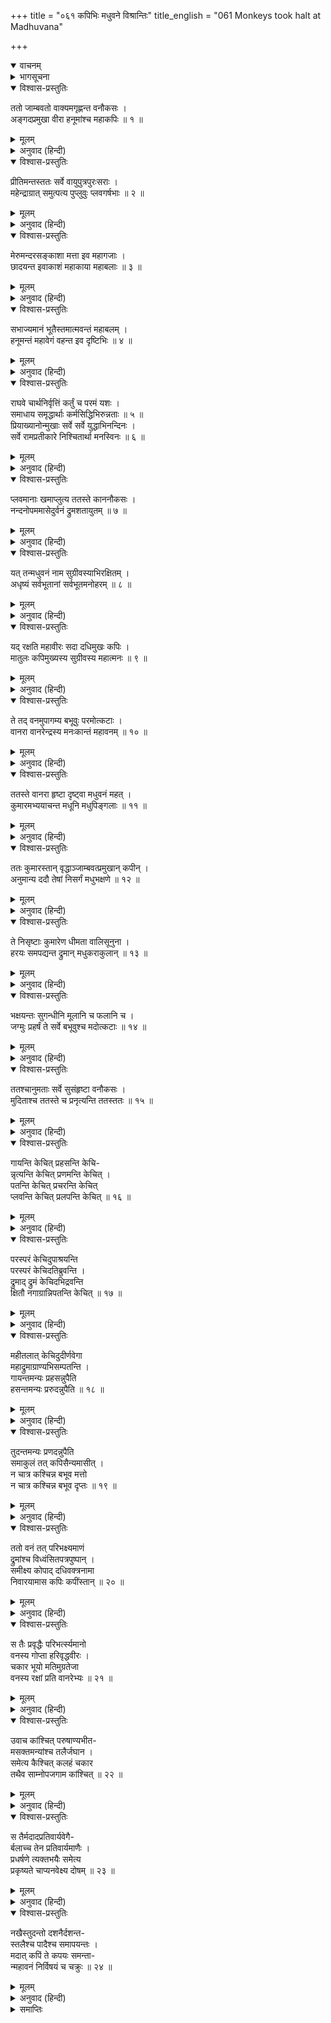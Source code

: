 +++
title = "०६१ कपिभिः मधुवने विश्रान्तिः"
title_english = "061 Monkeys took halt at Madhuvana"

+++
<details open><summary>वाचनम्</summary>
<div caption="श्रीराम-हरिसीताराममूर्ति-घनपाठिभ्यां वचनम्" class="audioEmbed" src="https://archive.org/download/Ramayana-recitation-Sriram-harisItArAmamUrti-Ghanapaati-v2/Kanda_5/Kanda_5_SK-060-Jambavan_s_wise_guidelines.mp3"></div>
</details>

<details><summary>भागसूचना</summary>

61. वानरोंका मधुवनमें जाकर वहाँके मधु एवं फलोंका मनमाना उपभोग करना और वनरक्षकको घसीटना
</details>

<details open><summary>विश्वास-प्रस्तुतिः</summary>

ततो जाम्बवतो वाक्यमगृह्णन्त वनौकसः ।  
अङ्गदप्रमुखा वीरा हनूमांश्च महाकपिः ॥ १ ॥
</details>

<details><summary>मूलम्</summary>

ततो जाम्बवतो वाक्यमगृह्णन्त वनौकसः ।  
अङ्गदप्रमुखा वीरा हनूमांश्च महाकपिः ॥ १ ॥
</details>

<details><summary>अनुवाद (हिन्दी)</summary>

तदनन्तर अङ्गद आदि सभी वीर वानरों और महाकपि हनुमान् ने भी जाम्बवान् की बात मान ली ॥ १ ॥
</details>

<details open><summary>विश्वास-प्रस्तुतिः</summary>

प्रीतिमन्तस्ततः सर्वे वायुपुत्रपुरःसराः ।  
महेन्द्राग्रात् समुत्पत्य पुप्लुवुः प्लवगर्षभाः ॥ २ ॥
</details>

<details><summary>मूलम्</summary>

प्रीतिमन्तस्ततः सर्वे वायुपुत्रपुरःसराः ।  
महेन्द्राग्रात् समुत्पत्य पुप्लुवुः प्लवगर्षभाः ॥ २ ॥
</details>

<details><summary>अनुवाद (हिन्दी)</summary>

फिर वे सब श्रेष्ठ वानर पवनपुत्र हनुमान् को आगे करके मन-ही-मन प्रसन्नताका अनुभव करते हुए महेन्द्रगिरिके शिखरसे उछलते-कूदते चल दिये ॥ २ ॥
</details>

<details open><summary>विश्वास-प्रस्तुतिः</summary>

मेरुमन्दरसङ्काशा मत्ता इव महागजाः ।  
छादयन्त इवाकाशं महाकाया महाबलाः ॥ ३ ॥
</details>

<details><summary>मूलम्</summary>

मेरुमन्दरसङ्काशा मत्ता इव महागजाः ।  
छादयन्त इवाकाशं महाकाया महाबलाः ॥ ३ ॥
</details>

<details><summary>अनुवाद (हिन्दी)</summary>

वे मेरु पर्वतके समान विशालकाय और बड़े-बड़े मदमत्त गजराजोंके समान महाबली वानर आकाशको आच्छादित करते हुए-से जा रहे थे ॥ ३ ॥
</details>

<details open><summary>विश्वास-प्रस्तुतिः</summary>

सभाज्यमानं भूतैस्तमात्मवन्तं महाबलम् ।  
हनूमन्तं महावेगं वहन्त इव दृष्टिभिः ॥ ४ ॥
</details>

<details><summary>मूलम्</summary>

सभाज्यमानं भूतैस्तमात्मवन्तं महाबलम् ।  
हनूमन्तं महावेगं वहन्त इव दृष्टिभिः ॥ ४ ॥
</details>

<details><summary>अनुवाद (हिन्दी)</summary>

उस समय सिद्ध आदि भूतगण अत्यन्त वेगशाली महाबली बुद्धिमान् हनुमान् जी की भूरि-भूरि प्रशंसा कर रहे थे और अपलक नेत्रोंसे उनकी ओर इस तरह देख रहे थे, मानो अपनी दृष्टियोंद्वारा ही उन्हें ढो रहे हों ॥
</details>

<details open><summary>विश्वास-प्रस्तुतिः</summary>

राघवे चार्थनिर्वृत्तिं कर्तुं च परमं यशः ।  
समाधाय समृद्धार्थाः कर्मसिद्धिभिरुन्नताः ॥ ५ ॥  
प्रियाख्यानोन्मुखाः सर्वे सर्वे युद्धाभिनन्दिनः ।  
सर्वे रामप्रतीकारे निश्चितार्था मनस्विनः ॥ ६ ॥
</details>

<details><summary>मूलम्</summary>

राघवे चार्थनिर्वृत्तिं कर्तुं च परमं यशः ।  
समाधाय समृद्धार्थाः कर्मसिद्धिभिरुन्नताः ॥ ५ ॥  
प्रियाख्यानोन्मुखाः सर्वे सर्वे युद्धाभिनन्दिनः ।  
सर्वे रामप्रतीकारे निश्चितार्था मनस्विनः ॥ ६ ॥
</details>

<details><summary>अनुवाद (हिन्दी)</summary>

श्रीरघुनाथजीके कार्यकी सिद्धि करनेका उत्तम यश पाकर उन वानरोंका मनोरथ सफल हो गया था । उस कार्यकी सिद्धि हो जानेसे उनका उत्साह बढ़ा हुआ था । वे सभी भगवान् श्रीरामको प्रिय संवाद सुनानेके लिये उत्सुक थे । सभी युद्धका अभिनन्दन करनेवाले थे । श्रीरामचन्द्रजीके द्वारा रावणका पराभव हो—ऐसा सबनेनिश्चय कर लिया था तथा वे सब-के-सब मनस्वी वीर थे ॥ ५-६ ॥
</details>

<details open><summary>विश्वास-प्रस्तुतिः</summary>

प्लवमानाः खमाप्लुत्य ततस्ते काननौकसः ।  
नन्दनोपममासेदुर्वनं द्रुमशतायुतम् ॥ ७ ॥
</details>

<details><summary>मूलम्</summary>

प्लवमानाः खमाप्लुत्य ततस्ते काननौकसः ।  
नन्दनोपममासेदुर्वनं द्रुमशतायुतम् ॥ ७ ॥
</details>

<details><summary>अनुवाद (हिन्दी)</summary>

आकाशमें छलाँग मारते हुए वे वनवासी वानर सैकड़ों वृक्षोंसे भरे हुए एक सुन्दर वनमें जा पहुँचे, जो नन्दनवनके समान मनोहर था ॥ ७ ॥
</details>

<details open><summary>विश्वास-प्रस्तुतिः</summary>

यत् तन्मधुवनं नाम सुग्रीवस्याभिरक्षितम् ।  
अधृष्यं सर्वभूतानां सर्वभूतमनोहरम् ॥ ८ ॥
</details>

<details><summary>मूलम्</summary>

यत् तन्मधुवनं नाम सुग्रीवस्याभिरक्षितम् ।  
अधृष्यं सर्वभूतानां सर्वभूतमनोहरम् ॥ ८ ॥
</details>

<details><summary>अनुवाद (हिन्दी)</summary>

उसका नाम मधुवन था । सुग्रीवका वह मधुवन सर्वथा सुरक्षित था । समस्त प्राणियोंमेंसे कोई भी उसको हानि नहीं पहुँचा सकता था । उसे देखकर सभी प्राणियोंका मन लुभा जाता था ॥ ८ ॥
</details>

<details open><summary>विश्वास-प्रस्तुतिः</summary>

यद् रक्षति महावीरः सदा दधिमुखः कपिः ।  
मातुलः कपिमुख्यस्य सुग्रीवस्य महात्मनः ॥ ९ ॥
</details>

<details><summary>मूलम्</summary>

यद् रक्षति महावीरः सदा दधिमुखः कपिः ।  
मातुलः कपिमुख्यस्य सुग्रीवस्य महात्मनः ॥ ९ ॥
</details>

<details><summary>अनुवाद (हिन्दी)</summary>

कपिश्रेष्ठ महात्मा सुग्रीवके मामा महावीर दधिमुख नामक वानर सदा उस वनकी रक्षा करते थे ॥ ९ ॥
</details>

<details open><summary>विश्वास-प्रस्तुतिः</summary>

ते तद् वनमुपागम्य बभूवुः परमोत्कटाः ।  
वानरा वानरेन्द्रस्य मनःकान्तं महावनम् ॥ १० ॥
</details>

<details><summary>मूलम्</summary>

ते तद् वनमुपागम्य बभूवुः परमोत्कटाः ।  
वानरा वानरेन्द्रस्य मनःकान्तं महावनम् ॥ १० ॥
</details>

<details><summary>अनुवाद (हिन्दी)</summary>

वानरराज सुग्रीवके उस मनोरम महावनके पास पहुँचकर वे सभी वानर वहाँका मधु पीने और फल खाने आदिके लिये अत्यन्त उत्कण्ठित हो गये ॥ १० ॥
</details>

<details open><summary>विश्वास-प्रस्तुतिः</summary>

ततस्ते वानरा हृष्टा दृष्ट्वा मधुवनं महत् ।  
कुमारमभ्ययाचन्त मधूनि मधुपिङ्गलाः ॥ ११ ॥
</details>

<details><summary>मूलम्</summary>

ततस्ते वानरा हृष्टा दृष्ट्वा मधुवनं महत् ।  
कुमारमभ्ययाचन्त मधूनि मधुपिङ्गलाः ॥ ११ ॥
</details>

<details><summary>अनुवाद (हिन्दी)</summary>

तब हर्षसे भरे हुए तथा मधुके समान पिङ्गल वर्णवाले उन वानरोंने उस महान् मधुवनको देखकर कुमार अङ्गदसे मधुपान करनेकी आज्ञा माँगी ॥ ११ ॥
</details>

<details open><summary>विश्वास-प्रस्तुतिः</summary>

ततः कुमारस्तान् वृद्धाञ्जाम्बवत्प्रमुखान् कपीन् ।  
अनुमान्य ददौ तेषां निसर्गं मधुभक्षणे ॥ १२ ॥
</details>

<details><summary>मूलम्</summary>

ततः कुमारस्तान् वृद्धाञ्जाम्बवत्प्रमुखान् कपीन् ।  
अनुमान्य ददौ तेषां निसर्गं मधुभक्षणे ॥ १२ ॥
</details>

<details><summary>अनुवाद (हिन्दी)</summary>

उस समय कुमार अङ्गदने जाम्बवान् आदि बड़े-बूढ़े वानरोंकी अनुमति लेकर उन सबको मधु पीनेकी आज्ञा दे दी ॥ १२ ॥
</details>

<details open><summary>विश्वास-प्रस्तुतिः</summary>

ते निसृष्टाः कुमारेण धीमता वालिसूनुना ।  
हरयः समपद्यन्त द्रुमान् मधुकराकुलान् ॥ १३ ॥
</details>

<details><summary>मूलम्</summary>

ते निसृष्टाः कुमारेण धीमता वालिसूनुना ।  
हरयः समपद्यन्त द्रुमान् मधुकराकुलान् ॥ १३ ॥
</details>

<details><summary>अनुवाद (हिन्दी)</summary>

बुद्धिमान् वालिपुत्र राजकुमार अङ्गदकी आज्ञा पाकर वे वानर भौंरोंके झुंडसे भरे हुए वृक्षोंपर चढ़ गये ॥ १३ ॥
</details>

<details open><summary>विश्वास-प्रस्तुतिः</summary>

भक्षयन्तः सुगन्धीनि मूलानि च फलानि च ।  
जग्मुः प्रहर्षं ते सर्वे बभूवुश्च मदोत्कटाः ॥ १४ ॥
</details>

<details><summary>मूलम्</summary>

भक्षयन्तः सुगन्धीनि मूलानि च फलानि च ।  
जग्मुः प्रहर्षं ते सर्वे बभूवुश्च मदोत्कटाः ॥ १४ ॥
</details>

<details><summary>अनुवाद (हिन्दी)</summary>

वहाँके सुगन्धित फल-मूलोंका भक्षण करते हुए उन सबको बड़ी प्रसन्नता हुई । वे सभी मदसे उन्मत्त हो गये ॥ १४ ॥
</details>

<details open><summary>विश्वास-प्रस्तुतिः</summary>

ततश्चानुमताः सर्वे सुसंहृष्टा वनौकसः ।  
मुदिताश्च ततस्ते च प्रनृत्यन्ति ततस्ततः ॥ १५ ॥
</details>

<details><summary>मूलम्</summary>

ततश्चानुमताः सर्वे सुसंहृष्टा वनौकसः ।  
मुदिताश्च ततस्ते च प्रनृत्यन्ति ततस्ततः ॥ १५ ॥
</details>

<details><summary>अनुवाद (हिन्दी)</summary>

युवराजकी अनुमति मिल जानेसे सभी वानरोंको बड़ा हर्ष हुआ । वे आनन्दमग्न होकर इधर-उधर नाचने लगे ॥ १५ ॥
</details>

<details open><summary>विश्वास-प्रस्तुतिः</summary>

गायन्ति केचित् प्रहसन्ति केचि-  
न्नृत्यन्ति केचित् प्रणमन्ति केचित् ।  
पतन्ति केचित् प्रचरन्ति केचित्  
प्लवन्ति केचित् प्रलपन्ति केचित् ॥ १६ ॥
</details>

<details><summary>मूलम्</summary>

गायन्ति केचित् प्रहसन्ति केचि-  
न्नृत्यन्ति केचित् प्रणमन्ति केचित् ।  
पतन्ति केचित् प्रचरन्ति केचित्  
प्लवन्ति केचित् प्रलपन्ति केचित् ॥ १६ ॥
</details>

<details><summary>अनुवाद (हिन्दी)</summary>

कोई गाते, कोई हँसते, कोई नाचते, कोई नमस्कार करते, कोई गिरते-पड़ते, कोई जोर-जोरसे चलते, कोई उछलते-कूदते और कोई प्रलाप करते थे ॥ १६ ॥
</details>

<details open><summary>विश्वास-प्रस्तुतिः</summary>

परस्परं केचिदुपाश्रयन्ति  
परस्परं केचिदतिब्रुवन्ति ।  
द्रुमाद् द्रुमं केचिदभिद्रवन्ति  
क्षितौ नगाग्रान्निपतन्ति केचित् ॥ १७ ॥
</details>

<details><summary>मूलम्</summary>

परस्परं केचिदुपाश्रयन्ति  
परस्परं केचिदतिब्रुवन्ति ।  
द्रुमाद् द्रुमं केचिदभिद्रवन्ति  
क्षितौ नगाग्रान्निपतन्ति केचित् ॥ १७ ॥
</details>

<details><summary>अनुवाद (हिन्दी)</summary>

कोई एक-दूसरेके पास जाकर मिलते, कोई आपसमें विवाद करते, कोई एक वृक्षसे दूसरे वृक्षपर दौड़ जाते और कोई वृक्षोंकी डालियोंसे पृथ्वीपर कूद पड़ते थे ॥
</details>

<details open><summary>विश्वास-प्रस्तुतिः</summary>

महीतलात् केचिदुदीर्णवेगा  
महाद्रुमाग्राण्यभिसम्पतन्ति ।  
गायन्तमन्यः प्रहसन्नुपैति  
हसन्तमन्यः प्ररुदन्नुपैति ॥ १८ ॥
</details>

<details><summary>मूलम्</summary>

महीतलात् केचिदुदीर्णवेगा  
महाद्रुमाग्राण्यभिसम्पतन्ति ।  
गायन्तमन्यः प्रहसन्नुपैति  
हसन्तमन्यः प्ररुदन्नुपैति ॥ १८ ॥
</details>

<details><summary>अनुवाद (हिन्दी)</summary>

कितने ही प्रचण्ड वेगवाले वानर पृथ्वीसे दौड़कर बड़े-बड़े वृक्षोंकी चोटियोंतक पहुँच जाते थे । कोई गाता तो दूसरा उसके पास हँसता हुआ जाता था । कोई हँसते हुएके पास जोर-जोरसे रोता हुआ पहुँचता था ॥ १८ ॥
</details>

<details open><summary>विश्वास-प्रस्तुतिः</summary>

तुदन्तमन्यः प्रणदन्नुपैति  
समाकुलं तत् कपिसैन्यमासीत् ।  
न चात्र कश्चिन्न बभूव मत्तो  
न चात्र कश्चिन्न बभूव दृप्तः ॥ १९ ॥
</details>

<details><summary>मूलम्</summary>

तुदन्तमन्यः प्रणदन्नुपैति  
समाकुलं तत् कपिसैन्यमासीत् ।  
न चात्र कश्चिन्न बभूव मत्तो  
न चात्र कश्चिन्न बभूव दृप्तः ॥ १९ ॥
</details>

<details><summary>अनुवाद (हिन्दी)</summary>

कोई दूसरेको पीड़ा देता तो दूसरा उसके पास बड़े जोरसे गर्जना करता हुआ आता था । इस प्रकार वह सारी वानरसेना मदोन्मत्त होकर उसके अनुरूप चेष्टा कर रही थी । वानरोंके उस समुदायमें कोई भी ऐसा नहीं था, जो मतवाला न हो गया हो और कोई भी ऐसा नहीं था, जो दर्पसे भर न गया हो ॥ १९ ॥
</details>

<details open><summary>विश्वास-प्रस्तुतिः</summary>

ततो वनं तत् परिभक्ष्यमाणं  
द्रुमांश्च विध्वंसितपत्रपुष्पान् ।  
समीक्ष्य कोपाद् दधिवक्त्रनामा  
निवारयामास कपिः कपींस्तान् ॥ २० ॥
</details>

<details><summary>मूलम्</summary>

ततो वनं तत् परिभक्ष्यमाणं  
द्रुमांश्च विध्वंसितपत्रपुष्पान् ।  
समीक्ष्य कोपाद् दधिवक्त्रनामा  
निवारयामास कपिः कपींस्तान् ॥ २० ॥
</details>

<details><summary>अनुवाद (हिन्दी)</summary>

तदनन्तर मधुवनके फल-मूल आदिका भक्षण होता और वहाँके वृक्षोंके पत्तों एवं फूलोंको नष्ट किया जाता देख दधिमुख नामक वानरको बड़ा क्रोध हुआ और उन्होंने उन वानरोंको वैसा करनेसे रोका ॥ २० ॥
</details>

<details open><summary>विश्वास-प्रस्तुतिः</summary>

स तैः प्रवृद्धैः परिभर्त्स्यमानो  
वनस्य गोप्ता हरिवृद्धवीरः ।  
चकार भूयो मतिमुग्रतेजा  
वनस्य रक्षां प्रति वानरेभ्यः ॥ २१ ॥
</details>

<details><summary>मूलम्</summary>

स तैः प्रवृद्धैः परिभर्त्स्यमानो  
वनस्य गोप्ता हरिवृद्धवीरः ।  
चकार भूयो मतिमुग्रतेजा  
वनस्य रक्षां प्रति वानरेभ्यः ॥ २१ ॥
</details>

<details><summary>अनुवाद (हिन्दी)</summary>

जिनपर अधिक नशा चढ़ गया था, उन बड़े-बड़े वानरोंने वनकी रक्षा करनेवाले उस वृद्ध वानरवीरको उलटे डाँट बतानी शुरू की, तथापि उग्र तेजस्वी दधिमुखने पुनः उन वानरोंसे वनकी रक्षा करनेका विचार किया ॥ २१ ॥
</details>

<details open><summary>विश्वास-प्रस्तुतिः</summary>

उवाच कांश्चित् परुषाण्यभीत-  
मसक्तमन्यांश्च तलैर्जघान ।  
समेत्य कैश्चित् कलहं चकार  
तथैव साम्नोपजगाम कांश्चित् ॥ २२ ॥
</details>

<details><summary>मूलम्</summary>

उवाच कांश्चित् परुषाण्यभीत-  
मसक्तमन्यांश्च तलैर्जघान ।  
समेत्य कैश्चित् कलहं चकार  
तथैव साम्नोपजगाम कांश्चित् ॥ २२ ॥
</details>

<details><summary>अनुवाद (हिन्दी)</summary>

उन्होंने निर्भय होकर किन्हीं-किन्हींको कड़ी बातें सुनायीं । कितनोंको थप्पड़ोंसे मारा । बहुतोंके साथ भिड़कर झगड़ा किया और किन्हीं-किन्हींके प्रति शान्तिपूर्ण उपायसे ही काम लिया ॥ २२ ॥
</details>

<details open><summary>विश्वास-प्रस्तुतिः</summary>

स तैर्मदादप्रतिवार्यवेगै-  
र्बलाच्च तेन प्रतिवार्यमाणैः ।  
प्रधर्षणे त्यक्तभयैः समेत्य  
प्रकृष्यते चाप्यनवेक्ष्य दोषम् ॥ २३ ॥
</details>

<details><summary>मूलम्</summary>

स तैर्मदादप्रतिवार्यवेगै-  
र्बलाच्च तेन प्रतिवार्यमाणैः ।  
प्रधर्षणे त्यक्तभयैः समेत्य  
प्रकृष्यते चाप्यनवेक्ष्य दोषम् ॥ २३ ॥
</details>

<details><summary>अनुवाद (हिन्दी)</summary>

मदके कारण जिनके वेगको रोकना असम्भव हो गया था, उन वानरोंको जब दधिमुख बलपूर्वक रोकनेकी चेष्टा करने लगे, तब वे सब मिलकर उन्हें बलपूर्वक इधर-उधर घसीटने लगे । वनरक्षकपर आक्रमण करनेसे राजदण्ड प्राप्त होगा, इसकी ओर उनकी दृष्टि नहीं गयी । अतएव वे सब निर्भय होकर उन्हें इधर-उधर खींचने लगे ॥ २३ ॥
</details>

<details open><summary>विश्वास-प्रस्तुतिः</summary>

नखैस्तुदन्तो दशनैर्दशन्त-  
स्तलैश्च पादैश्च समापयन्तः ।  
मदात् कपिं ते कपयः समन्ता-  
न्महावनं निर्विषयं च चक्रुः ॥ २४ ॥
</details>

<details><summary>मूलम्</summary>

नखैस्तुदन्तो दशनैर्दशन्त-  
स्तलैश्च पादैश्च समापयन्तः ।  
मदात् कपिं ते कपयः समन्ता-  
न्महावनं निर्विषयं च चक्रुः ॥ २४ ॥
</details>

<details><summary>अनुवाद (हिन्दी)</summary>

मदके प्रभावसे वे वानर कपिवर दधिमुखको नखोंसे बकोटने, दाँतोंसे काटने और थप्पड़ों तथा लातोंसे मार-मारकर अधमरा करने लगे । इस प्रकार उन्होंने उस विशाल वनको सब ओरसे फल आदिसे शून्य कर दिया ॥ २४ ॥
</details>

<details><summary>समाप्तिः</summary>

इत्यार्षे श्रीमद्रामायणे वाल्मीकीये आदिकाव्ये सुन्दरकाण्डे एकषष्टितमः सर्गः ॥ ६१ ॥  
इस प्रकार श्रीवाल्मीकिनिर्मित आर्षरामायण आदिकाव्यके सुन्दरकाण्डमें इकसठवाँ सर्ग पूरा हुआ ॥ ६१ ॥
</details>


